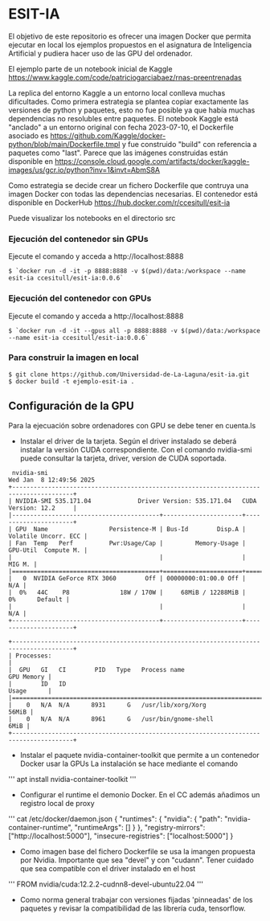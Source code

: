 # ESIT-IA

El objetivo de este repositorio es ofrecer una imagen Docker que permita ejecutar en local los ejemplos propuestos en el asignatura de Inteligencia Artificial y pudiera hacer uso de las GPU del ordenador.

El ejemplo  parte de un notebook inicial de Kaggle https://www.kaggle.com/code/patriciogarciabaez/rnas-preentrenadas

La replica del entorno Kaggle a un entorno local conlleva muchas dificultades. Como primera estrategia se plantea copiar exactamente las versiones de python y paquetes, esto no fue posible ya que había muchas dependencias no resolubles entre paquetes. El notebook Kaggle está "anclado" a un entorno original con fecha 2023-07-10, el Dockerfile asociado es https://github.com/Kaggle/docker-python/blob/main/Dockerfile.tmpl y fue construido "build" con referencia a paquetes como "last". Parece que las imágenes construidas están disponible en https://console.cloud.google.com/artifacts/docker/kaggle-images/us/gcr.io/python?inv=1&invt=AbmS8A


Como estrategia se decide crear un fichero Dockerfile que contruya una imagen Docker con todas las dependencias necesarias.
El contenedor está disponible en DockerHub https://hub.docker.com/r/ccesitull/esit-ia

Puede visualizar los notebooks en el directorio src


### Ejecución del contenedor sin GPUs

Ejecute el comando y acceda a http://localhost:8888

```
$ `docker run -d -it -p 8888:8888 -v $(pwd)/data:/workspace --name esit-ia ccesitull/esit-ia:0.0.6`
```

### Ejecución del contenedor con GPUs

Ejecute el comando y acceda a http://localhost:8888

```
$ `docker run -d -it --gpus all -p 8888:8888 -v $(pwd)/data:/workspace --name esit-ia ccesitull/esit-ia:0.0.6`
```

### Para construir la imagen en local
```
$ git clone https://github.com/Universidad-de-La-Laguna/esit-ia.git
$ docker build -t ejemplo-esit-ia .
```

## Configuración de la GPU

Para la ejecuación sobre ordenadores con GPU se debe tener en cuenta.ls

- Instalar el driver de la tarjeta. Según el driver instalado se deberá instalar la versión CUDA correspondiente. Con el comando nvidia-smi puede consultar la tarjeta, driver, version de CUDA soportada.

```
 nvidia-smi 
Wed Jan  8 12:49:56 2025       
+---------------------------------------------------------------------------------------+
| NVIDIA-SMI 535.171.04             Driver Version: 535.171.04   CUDA Version: 12.2     |
|-----------------------------------------+----------------------+----------------------+
| GPU  Name                 Persistence-M | Bus-Id        Disp.A | Volatile Uncorr. ECC |
| Fan  Temp   Perf          Pwr:Usage/Cap |         Memory-Usage | GPU-Util  Compute M. |
|                                         |                      |               MIG M. |
|=========================================+======================+======================|
|   0  NVIDIA GeForce RTX 3060        Off | 00000000:01:00.0 Off |                  N/A |
|  0%   44C    P8              18W / 170W |     68MiB / 12288MiB |      0%      Default |
|                                         |                      |                  N/A |
+-----------------------------------------+----------------------+----------------------+
                                                                                         
+---------------------------------------------------------------------------------------+
| Processes:                                                                            |
|  GPU   GI   CI        PID   Type   Process name                            GPU Memory |
|        ID   ID                                                             Usage      |
|=======================================================================================|
|    0   N/A  N/A      8931      G   /usr/lib/xorg/Xorg                           56MiB |
|    0   N/A  N/A      8961      G   /usr/bin/gnome-shell                          6MiB |
+---------------------------------------------------------------------------------------+

```

- Instalar el paquete nvidia-container-toolkit  que permite a un contenedor Docker usar la GPUs
  La instalación se hace mediante el comando

'''
apt install nvidia-container-toolkit
'''

- Configurar el runtime el demonio Docker. En el CC además añadimos un registro local de proxy

'''
cat /etc/docker/daemon.json 
{
  "runtimes": {
    "nvidia": {
      "path": "nvidia-container-runtime",
      "runtimeArgs": []
    }
  },
  "registry-mirrors": ["http://localhost:5000"],
  "insecure-registries": ["localhost:5000"]
}


- Como imagen base del fichero Dockerfile se usa la imangen propuesta por Nvidia. Importante que sea "devel" y con "cudann". Tener cuidado que sea compatible con el driver instalado en el host


'''
FROM nvidia/cuda:12.2.2-cudnn8-devel-ubuntu22.04
'''

- Como norma general trabajar con versiones fijadas 'pinneadas' de los paquetes  y revisar la compatibilidad de las librería cuda, tensorflow. 
   



